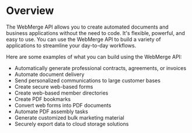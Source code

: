 # Overview

The WebMerge API allows you to create automated documents and business applications without the need to code. It's flexible, powerful, and easy to use. You can use the WebMerge API to build a variety of applications to streamline your day-to-day workflows.

Here are some examples of what you can build using the WebMerge API:

- Automatically generate professional contracts, agreements, or invoices
- Automate document delivery
- Send personalized communications to large customer bases
- Create secure web-based forms
- Create web-based member directories
- Create PDF bookmarks
- Convert web forms into PDF documents
- Automate PDF assembly tasks
- Generate customized bulk marketing material
- Securely export data to cloud storage solutions
